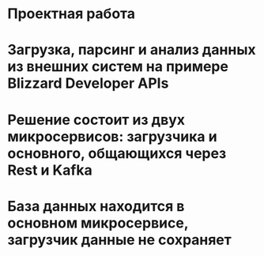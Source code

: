 # Проектная работа
# Загрузка, парсинг и анализ данных из внешних систем на примере Blizzard Developer APIs
# Решение состоит из двух микросервисов: загрузчика и основного, общающихся через Rest и Kafka
# База данных находится в основном микросервисе, загрузчик данные не сохраняет